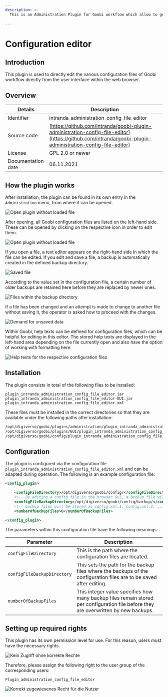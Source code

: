 ```yaml
---
description: >-
  This is an Administration Plugin for Goobi workflow which allow to get reading and writing access to all important configuration files of Goobi workflow which are usually located inside of the folder `/opt/digiverso/goobi/config/`.
  
---
```


Configuration editor
===========================================================================


Introduction
---------------------------------------------------------------------------
This plugin is used to directly edit the various configuration files of Goobi workflow directly from the user interface within the web browser.


Overview
---------------------------------------------------------------------------

Details             |  Description
------------------- | -----------------------------------------------------
Identifier          | intranda_administration_config_file_editor
Source code         | [https://github.com/intranda/goobi-plugin-administration-config-file-editor](https://github.com/intranda/goobi-plugin-administration-config-file-editor)
License             | GPL 2.0 or newer 
Documentation date  | 06.11.2021


How the plugin works
---------------------------------------------------------------------------

After installation, the plugin can be found in its own entry in the `Administration` menu, from where it can be opened.

![Open plugin without loaded file](../.gitbook/assets/intranda_administration_config_file_editor3_en.png)

After opening, all Goobi configuration files are listed on the left-hand side. These can be opened by clicking on the respective icon in order to edit them.

![Open plugin without loaded file](../.gitbook/assets/intranda_administration_config_file_editor4_en.png)

If you open a file, a text editor appears on the right-hand side in which the file can be edited. If you edit and save a file, a backup is automatically created in the defined backup directory. 

![Saved file](../.gitbook/assets/intranda_administration_config_file_editor5_en.png)

According to the value set in the configuration file, a certain number of older backups are retained here before they are replaced by newer ones.

![Files within the backup directory](../.gitbook/assets/intranda_administration_config_file_editor8.png)

If a file has been changed and an attempt is made to change to another file without saving it, the operator is asked how to proceed with the changes.

![Demand for unsaved data](../.gitbook/assets/intranda_administration_config_file_editor6_en.png)

Within Goobi, help texts can be defined for configuration files, which can be helpful for editing in this editor. The stored help texts are displayed in the left-hand area depending on the file currently open and also have the option of working with formatting here.

![Help texts for the respective configuration files](../.gitbook/assets/intranda_administration_config_file_editor7_en.png)


Installation
---------------------------------------------------------------------------
The plugin consists in total of the following files to be installed:

```text
plugin_intranda_administration_config_file_editor.jar
plugin_intranda_administration_config_file_editor-GUI.jar
plugin_intranda_administration_config_file_editor.xml
```

These files must be installed in the correct directories so that they are available under the following paths after installation:

```bash
/opt/digiverso/goobi/plugins/administration/plugin_intranda_administration_config_file_editor.jar
/opt/digiverso/goobi/plugins/GUI/plugin_intranda_administration_config_file_editor-GUI.jar
/opt/digiverso/goobi/config/plugin_intranda_administration_config_file_editor.xml
```


Configuration
---------------------------------------------------------------------------
The plugin is configured via the configuration file `plugin_intranda_administration_config_file_editor.xml` and can be adapted during operation. The following is an example configuration file:

```xml
<config_plugin>

	<configFileDirectory>/opt/digiverso/goobi/config/</configFileDirectory>
	<!-- By editing a config file in the browser GUI, a backup file will be stored in the backup directory -->
	<configFileBackupDirectory>/opt/digiverso/goobi/config/backup/</configFileBackupDirectory>
	<!-- backup files will be stored as config.xml.1, config.xml.2, ..., config.xml.n -->
	<numberOfBackupFiles>8</numberOfBackupFiles>

</config_plugin>
```

The parameters within this configuration file have the following meanings:

Parameter           |  Description
------------------- | ----------------------------------------------------- 
`configFileDirectory`         | This is the path where the configuration files are located.
`configFileBackupDirectory`   | This sets the path for the backup files where the backups of the configuration files are to be saved after editing.
`numberOfBackupFiles`         | This integer value specifies how many backup files remain stored per configuration file before they are overwritten by new backups.


Setting up required rights
---------------------------------------------------------------------------
This plugin has its own permission level for use. For this reason, users must have the necessary rights. 

![Kein Zugriff ohne korrekte Rechte](../.gitbook/assets/intranda_administration_config_file_editor1_en.png)

Therefore, please assign the following right to the user group of the corresponding users:

```
Plugin_administration_config_file_editor
```

![Korrekt zugewiesenes Recht für die Nutzer](../.gitbook/assets/intranda_administration_config_file_editor2_en.png)
